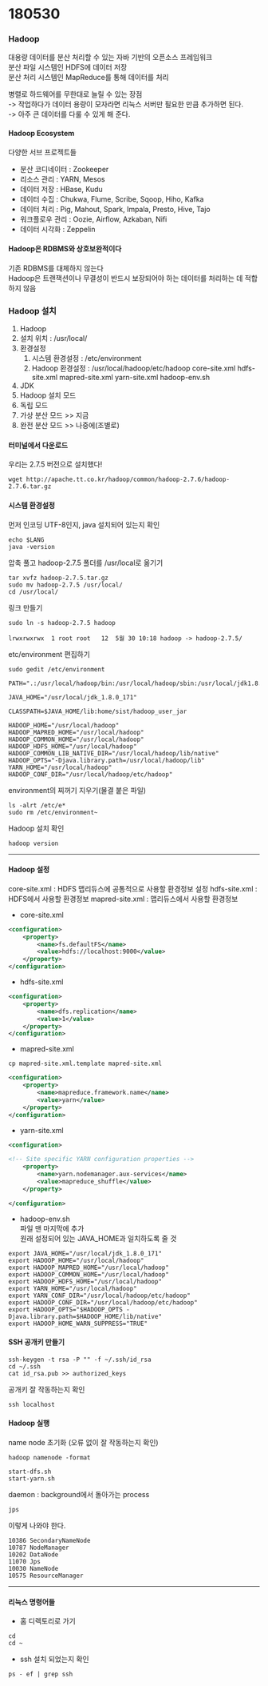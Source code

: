 # 180530  

### Hadoop  
대용량 데이터를 분산 처리할 수 있는 자바 기반의 오픈소스 프레임워크  
분산 파일 시스템인 HDFS에 데이터 저장  
분산 처리 시스템인 MapReduce를 통해 데이터를 처리  

병렬로 하드웨어를 무한대로 늘릴 수 있는 장점  
-> 작업하다가 데이터 용량이 모자라면 리눅스 서버만 필요한 만큼 추가하면 된다.  
-> 아주 큰 데이터를 다룰 수 있게 해 준다.

#### Hadoop Ecosystem  
다양한 서브 프로젝트들 
- 분산 코디네이터 : Zookeeper
- 리소스 관리 : YARN, Mesos
- 데이터 저장 : HBase, Kudu
- 데이터 수집 : Chukwa, Flume, Scribe, Sqoop, Hiho, Kafka
- 데이터 처리 : Pig, Mahout, Spark, Impala, Presto, Hive, Tajo
- 워크플로우 관리 : Oozie, Airflow, Azkaban, Nifi
- 데이터 시각화 : Zeppelin

#### Hadoop은 RDBMS와 상호보완적이다  
기존 RDBMS를 대체하지 않는다  
Hadoop은 트랜잭션이나 무결성이 반드시 보장되어야 하는 데이터를 처리하는 데 적합하지 않음  

### Hadoop 설치  
1. Hadoop  
  1. 설치 위치 : /usr/local/
  2. 환경설정
     1. 시스템 환경설정 : /etc/environment
     2. Hadoop 환경설정 : /usr/local/hadoop/etc/hadoop
			  core-site.xml
			  hdfs-site.xml
			  mapred-site.xml
			  yarn-site.xml
		  	  hadoop-env.sh
2. JDK  
3. Hadoop 설치 모드 
  1. 독립 모드  
  2. 가상 분산 모드 >> 지금  
  3. 완전 분산 모드 >> 나중에(조별로)   


#### 터미널에서 다운로드 
우리는 2.7.5 버전으로 설치했다!  
```
wget http://apache.tt.co.kr/hadoop/common/hadoop-2.7.6/hadoop-2.7.6.tar.gz 
```

#### 시스템 환경설정  
먼저 인코딩 UTF-8인지, java 설치되어 있는지 확인  
```
echo $LANG
java -version
```

압축 풀고 hadoop-2.7.5 폴더를 /usr/local로 옮기기  

```
tar xvfz hadoop-2.7.5.tar.gz
sudo mv hadoop-2.7.5 /usr/local/
cd /usr/local/
```

링크 만들기  
```
sudo ln -s hadoop-2.7.5 hadoop
```
  
```
lrwxrwxrwx  1 root root   12  5월 30 10:18 hadoop -> hadoop-2.7.5/
```

etc/environment 편집하기  

```
sudo gedit /etc/environment
```

```
PATH=".:/usr/local/hadoop/bin:/usr/local/hadoop/sbin:/usr/local/jdk1.8.0_171/bin:/usr/local/sbin:/usr/local/bin:/usr/sbin:/usr/bin:/sbin:/bin:/usr/games:/usr/local/games"

JAVA_HOME="/usr/local/jdk_1.8.0_171"

CLASSPATH=$JAVA_HOME/lib:home/sist/hadoop_user_jar

HADOOP_HOME="/usr/local/hadoop"
HADOOP_MAPRED_HOME="/usr/local/hadoop"
HADOOP_COMMON_HOME="/usr/local/hadoop"
HADOOP_HDFS_HOME="/usr/local/hadoop"
HADOOP_COMMON_LIB_NATIVE_DIR="/usr/local/hadoop/lib/native"
HADOOP_OPTS="-Djava.library.path=/usr/local/hadoop/lib"
YARN_HOME="/usr/local/hadoop"
HADOOP_CONF_DIR="/usr/local/hadoop/etc/hadoop"

```

environment의 찌꺼기 지우기(물결 붙은 파일)  

```
ls -alrt /etc/e*
sudo rm /etc/environment~
```

Hadoop 설치 확인

```
hadoop version
```

---

#### Hadoop 설정  
core-site.xml : HDFS 맵리듀스에 공통적으로 사용할 환경정보 설정
hdfs-site.xml : HDFS에서 사용할 환경정보
mapred-site.xml : 맵리듀스에서 사용할 환경정보

- core-site.xml  

```xml
<configuration>
	<property>
		<name>fs.defaultFS</name>
		<value>hdfs://localhost:9000</value>
	</property>
</configuration>
```

- hdfs-site.xml  
```xml
<configuration>
	<property>
		<name>dfs.replication</name>
		<value>1</value>
	</property>
</configuration>
```

- mapred-site.xml  
```
cp mapred-site.xml.template mapred-site.xml
```

```xml
<configuration>
	<property>
		<name>mapreduce.framework.name</name>
		<value>yarn</value>
	</property>
</configuration>
```

- yarn-site.xml  

```xml
<configuration>

<!-- Site specific YARN configuration properties -->
	<property>
		<name>yarn.nodemanager.aux-services</name>
		<value>mapreduce_shuffle</value>
	</property>

</configuration>

```

- hadoop-env.sh  
파일 맨 마지막에 추가  
원래 설정되어 있는 JAVA_HOME과 일치하도록 줄 것  

```
export JAVA_HOME="/usr/local/jdk_1.8.0_171"
export HADOOP_HOME="/usr/local/hadoop"
export HADOOP_MAPRED_HOME="/usr/local/hadoop"
export HADOOP_COMMON_HOME="/usr/local/hadoop"
export HADOOP_HDFS_HOME="/usr/local/hadoop"
export YARN_HOME="/usr/local/hadoop"
export YARN_CONF_DIR="/usr/local/hadoop/etc/hadoop"
export HADOOP_CONF_DIR="/usr/local/hadoop/etc/hadoop"
export HADOOP_OPTS="$HADOOP_OPTS -Djava.library.path=$HADOOP_HOME/lib/native"
export HADOOP_HOME_WARN_SUPPRESS="TRUE"
```

#### SSH 공개키 만들기  
```
ssh-keygen -t rsa -P "" -f ~/.ssh/id_rsa
cd ~/.ssh
cat id_rsa.pub >> authorized_keys
```

공개키 잘 작동하는지 확인
```
ssh localhost
```

#### Hadoop 실행
name node 초기화 (오류 없이 잘 작동하는지 확인)  
```
hadoop namenode -format
```

```
start-dfs.sh
start-yarn.sh
```
  
daemon : background에서 돌아가는 process

```
jps
```

이렇게 나와야 한다.    

```
10386 SecondaryNameNode
10787 NodeManager
10202 DataNode
11070 Jps
10030 NameNode
10575 ResourceManager
```


---

#### 리눅스 명령어들 
- 홈 디렉토리로 가기
```
cd
cd ~
```

- ssh 설치 되었는지 확인  
```
ps - ef | grep ssh
```
